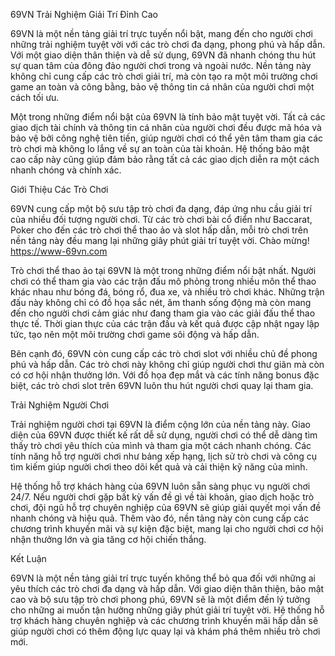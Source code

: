  69VN Trải Nghiệm Giải Trí Đỉnh Cao

69VN là một nền tảng giải trí trực tuyến nổi bật, mang đến cho người chơi những trải nghiệm tuyệt vời với các trò chơi đa dạng, phong phú và hấp dẫn. Với một giao diện thân thiện và dễ sử dụng, 69VN đã nhanh chóng thu hút sự quan tâm của đông đảo người chơi trong và ngoài nước. Nền tảng này không chỉ cung cấp các trò chơi giải trí, mà còn tạo ra một môi trường chơi game an toàn và công bằng, bảo vệ thông tin cá nhân của người chơi một cách tối ưu.

Một trong những điểm nổi bật của 69VN là tính bảo mật tuyệt vời. Tất cả các giao dịch tài chính và thông tin cá nhân của người chơi đều được mã hóa và bảo vệ bởi công nghệ tiên tiến, giúp người chơi có thể yên tâm tham gia các trò chơi mà không lo lắng về sự an toàn của tài khoản. Hệ thống bảo mật cao cấp này cũng giúp đảm bảo rằng tất cả các giao dịch diễn ra một cách nhanh chóng và chính xác.

Giới Thiệu Các Trò Chơi

69VN cung cấp một bộ sưu tập trò chơi đa dạng, đáp ứng nhu cầu giải trí của nhiều đối tượng người chơi. Từ các trò chơi bài cổ điển như Baccarat, Poker cho đến các trò chơi thể thao ảo và slot hấp dẫn, mỗi trò chơi trên nền tảng này đều mang lại những giây phút giải trí tuyệt vời. Chào mừng! https://www-69vn.com

Trò chơi thể thao ảo tại 69VN là một trong những điểm nổi bật nhất. Người chơi có thể tham gia vào các trận đấu mô phỏng trong nhiều môn thể thao khác nhau như bóng đá, bóng rổ, đua xe, và nhiều trò chơi khác. Những trận đấu này không chỉ có đồ họa sắc nét, âm thanh sống động mà còn mang đến cho người chơi cảm giác như đang tham gia vào các giải đấu thể thao thực tế. Thời gian thực của các trận đấu và kết quả được cập nhật ngay lập tức, tạo nên một môi trường chơi game sôi động và hấp dẫn.

Bên cạnh đó, 69VN còn cung cấp các trò chơi slot với nhiều chủ đề phong phú và hấp dẫn. Các trò chơi này không chỉ giúp người chơi thư giãn mà còn có cơ hội nhận thưởng lớn. Với đồ họa đẹp mắt và các tính năng bonus đặc biệt, các trò chơi slot trên 69VN luôn thu hút người chơi quay lại tham gia.

Trải Nghiệm Người Chơi

Trải nghiệm người chơi tại 69VN là điểm cộng lớn của nền tảng này. Giao diện của 69VN được thiết kế rất dễ sử dụng, người chơi có thể dễ dàng tìm thấy trò chơi yêu thích của mình và tham gia một cách nhanh chóng. Các tính năng hỗ trợ người chơi như bảng xếp hạng, lịch sử trò chơi và công cụ tìm kiếm giúp người chơi theo dõi kết quả và cải thiện kỹ năng của mình.

Hệ thống hỗ trợ khách hàng của 69VN luôn sẵn sàng phục vụ người chơi 24/7. Nếu người chơi gặp bất kỳ vấn đề gì về tài khoản, giao dịch hoặc trò chơi, đội ngũ hỗ trợ chuyên nghiệp của 69VN sẽ giúp giải quyết mọi vấn đề nhanh chóng và hiệu quả. Thêm vào đó, nền tảng này còn cung cấp các chương trình khuyến mãi và sự kiện đặc biệt, mang lại cho người chơi cơ hội nhận thưởng lớn và gia tăng cơ hội chiến thắng.

Kết Luận

69VN là một nền tảng giải trí trực tuyến không thể bỏ qua đối với những ai yêu thích các trò chơi đa dạng và hấp dẫn. Với giao diện thân thiện, bảo mật cao và bộ sưu tập trò chơi phong phú, 69VN sẽ là một điểm đến lý tưởng cho những ai muốn tận hưởng những giây phút giải trí tuyệt vời. Hệ thống hỗ trợ khách hàng chuyên nghiệp và các chương trình khuyến mãi hấp dẫn sẽ giúp người chơi có thêm động lực quay lại và khám phá thêm nhiều trò chơi mới.


